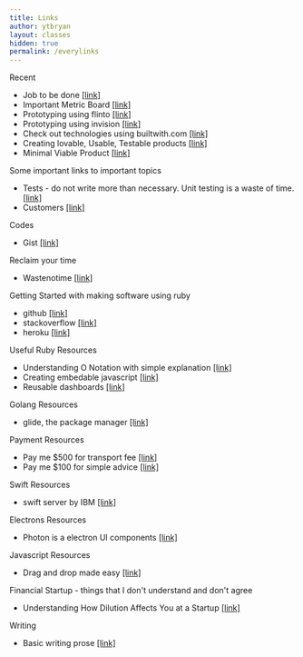 ```yaml
---
title: Links
author: ytbryan
layout: classes
hidden: true
permalink: /everylinks
---
```


Recent

- Job to be done [[link]](http://innovatorstoolkit.com/content/technique-1-jobs-be-done)
- Important Metric Board [[link]](https://twitter.com/ytbryan/status/440884044146814977)
- Prototyping using flinto [[link]](https://www.flinto.com)
- Prototyping using invision [[link]](https://www.invisionapp.com)
- Check out technologies using builtwith.com [[link]](https://builtwith.com)
- Creating lovable, Usable, Testable products [[link]]( http://blog.crisp.se/2016/01/25/henrikkniberg/making-sense-of-mvp)
- Minimal Viable Product [[link]](https://blog.fastmonkeys.com/2014/06/18/minimum-viable-product-your-ultimate-guide-to-mvp-great-examples/)

Some important links to important topics

- Tests - do not write more than necessary. Unit testing is a waste of time. [[link]](/docs/testing.pdf)
- Customers [[link]](/docs/customers.jpg)

Codes

- Gist [[link]]()

Reclaim your time

- Wastenotime [[link]](http://www.bumblebeesystems.com/wastenotime/)

Getting Started with making software using ruby

- github [[link]](http://github.com)
- stackoverflow [[link]](http://stackoverflow.com)
- heroku [[link]](http://heroku.com)

Useful Ruby Resources

- Understanding O Notation with simple explanation [[link]](http://blog.honeybadger.io/a-rubyist-s-guide-to-big-o-notation/?utm_source=rubyweekly&utm_medium=email)
- Creating embedable javascript [[link]](http://blog.swirrl.com/articles/creating-asynchronous-embeddable-javascript-widgets/)
- Reusable dashboards [[link]](https://colorlib.com/wp/free-html5-admin-dashboard-templates/)


Golang Resources

- glide, the package manager [[link]](https://github.com/Masterminds/glide)


Payment Resources

- Pay me $500 for transport fee [[link]](https://paypal.me/tadapay/500)
- Pay me $100 for simple advice [[link]](https://paypal.me/tadapay/100)


Swift Resources

- swift server by IBM [[link]](https://github.com/ibm-swift/kitura)

Electrons Resources

- Photon is a electron UI components [[link]](http://photonkit.com)

Javascript Resources

- Drag and drop made easy [[link]]( https://github.com/bevacqua/dragula)

Financial Startup - things that I don't understand and don't agree
- Understanding How Dilution Affects You at a Startup [[link]](https://bothsidesofthetable.com/understanding-how-dilution-affects-you-at-a-startup-4fb4cd29ad5c#.ykrxorneb)

Writing
- Basic writing prose [[link]](http://www.hu.mtu.edu/~cwaddell/Basic_Prose_Style.html) 
